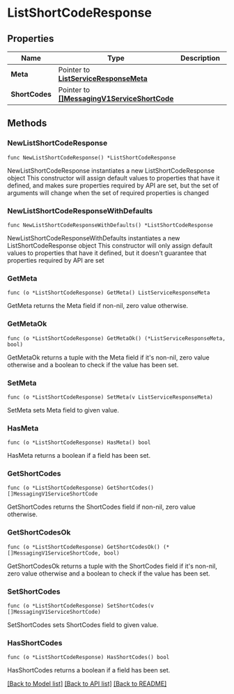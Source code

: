 # ListShortCodeResponse

## Properties

Name | Type | Description | Notes
------------ | ------------- | ------------- | -------------
**Meta** | Pointer to [**ListServiceResponseMeta**](ListServiceResponse_meta.md) |  | [optional] 
**ShortCodes** | Pointer to [**[]MessagingV1ServiceShortCode**](MessagingV1ServiceShortCode.md) |  | [optional] 

## Methods

### NewListShortCodeResponse

`func NewListShortCodeResponse() *ListShortCodeResponse`

NewListShortCodeResponse instantiates a new ListShortCodeResponse object
This constructor will assign default values to properties that have it defined,
and makes sure properties required by API are set, but the set of arguments
will change when the set of required properties is changed

### NewListShortCodeResponseWithDefaults

`func NewListShortCodeResponseWithDefaults() *ListShortCodeResponse`

NewListShortCodeResponseWithDefaults instantiates a new ListShortCodeResponse object
This constructor will only assign default values to properties that have it defined,
but it doesn't guarantee that properties required by API are set

### GetMeta

`func (o *ListShortCodeResponse) GetMeta() ListServiceResponseMeta`

GetMeta returns the Meta field if non-nil, zero value otherwise.

### GetMetaOk

`func (o *ListShortCodeResponse) GetMetaOk() (*ListServiceResponseMeta, bool)`

GetMetaOk returns a tuple with the Meta field if it's non-nil, zero value otherwise
and a boolean to check if the value has been set.

### SetMeta

`func (o *ListShortCodeResponse) SetMeta(v ListServiceResponseMeta)`

SetMeta sets Meta field to given value.

### HasMeta

`func (o *ListShortCodeResponse) HasMeta() bool`

HasMeta returns a boolean if a field has been set.

### GetShortCodes

`func (o *ListShortCodeResponse) GetShortCodes() []MessagingV1ServiceShortCode`

GetShortCodes returns the ShortCodes field if non-nil, zero value otherwise.

### GetShortCodesOk

`func (o *ListShortCodeResponse) GetShortCodesOk() (*[]MessagingV1ServiceShortCode, bool)`

GetShortCodesOk returns a tuple with the ShortCodes field if it's non-nil, zero value otherwise
and a boolean to check if the value has been set.

### SetShortCodes

`func (o *ListShortCodeResponse) SetShortCodes(v []MessagingV1ServiceShortCode)`

SetShortCodes sets ShortCodes field to given value.

### HasShortCodes

`func (o *ListShortCodeResponse) HasShortCodes() bool`

HasShortCodes returns a boolean if a field has been set.


[[Back to Model list]](../README.md#documentation-for-models) [[Back to API list]](../README.md#documentation-for-api-endpoints) [[Back to README]](../README.md)


